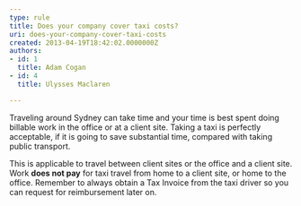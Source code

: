 ```yaml
---
type: rule
title: Does your company cover taxi costs?
uri: does-your-company-cover-taxi-costs
created: 2013-04-19T18:42:02.0000000Z
authors:
- id: 1
  title: Adam Cogan
- id: 4
  title: Ulysses Maclaren

---
```


 
Traveling around Sydney can take time and your time is best spent doing billable work in the office or at a client site. Taking a taxi is perfectly acceptable, if it is going to save substantial time, compared with taking public transport.

This is applicable to travel between client sites or the office and a client site. Work **does not pay** for taxi travel from home to a client site, or home to the office. Remember to always obtain a Tax Invoice from the taxi driver so you can request for reimbursement later on.
 
